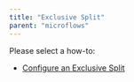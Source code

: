 ```yaml
---
title: "Exclusive Split"
parent: "microflows"
---
```

Please select a how-to:

*   [Configure an Exclusive Split](configure-an-exclusive-split)
